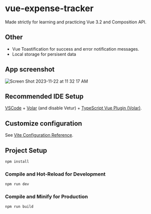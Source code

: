 # vue-expense-tracker

Made strictly for learning and practicing Vue 3.2 and Composition API.

## Other

- Vue Toastification for success and error notification messages. 
- Local storage for persisent data

## App screenshot

![Screen Shot 2023-11-22 at 11 32 17 AM](https://github.com/patriciosebastian/vue-expense-tracker/assets/72120357/68bc9e8b-2bd5-42e5-9201-c882348bbdd1)


## Recommended IDE Setup

[VSCode](https://code.visualstudio.com/) + [Volar](https://marketplace.visualstudio.com/items?itemName=Vue.volar) (and disable Vetur) + [TypeScript Vue Plugin (Volar)](https://marketplace.visualstudio.com/items?itemName=Vue.vscode-typescript-vue-plugin).

## Customize configuration

See [Vite Configuration Reference](https://vitejs.dev/config/).

## Project Setup

```sh
npm install
```

### Compile and Hot-Reload for Development

```sh
npm run dev
```

### Compile and Minify for Production

```sh
npm run build
```

